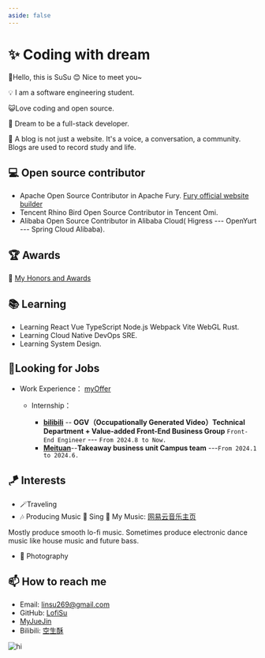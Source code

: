```yaml
---
aside: false
---
```


# ✨ Coding with dream

🌱Hello, this is SuSu 😊 Nice to meet you~

💡 I am a software engineering student.

😺Love coding and open source.

🌟 Dream to be a full-stack developer.

💬 A blog is not just a website. It's a voice, a conversation, a community. Blogs are used to record study and life.

## 💻 Open source contributor

- Apache Open Source Contributor in Apache Fury. [Fury official website builder](https://fury.apache.org/)
- Tencent Rhino Bird Open Source Contributor in Tencent Omi.
- Alibaba Open Source Contributor in Alibaba Cloud( Higress --- OpenYurt --- Spring Cloud Alibaba).

## 🏆 Awards

🏅 [My Honors and Awards](https://github.com/LofiSu/LofiSu/blob/main/My%20Honors%20and%20Awards.md)

## 📚 Learning

- Learning React  Vue  TypeScript  Node.js  Webpack  Vite  WebGL  Rust.
- Learning Cloud Native  DevOps  SRE.
- Learning System Design.

## 🎯Looking for Jobs

- Work Experience： [myOffer](https://github.com/LofiSu/LofiSu/blob/main/My%20offer.md)
  - Internship：
  
    - [**bilibili**](https://www.bilibili.com/) -- **OGV（Occupationally Generated Video）Technical Department + Value-added Front-End Business Group**  `Front-End Engineer` --- `From 2024.8 to Now.`
    - [**Meituan**](https://www.meituan.com/)--**Takeaway business unit Campus team** ---`From 2024.1 to 2024.6.`


## 🪁 Interests

- 🪄Traveling
- 🎶 Producing Music 🎸 Sing 🎤  My Music: [网易云音乐主页](https://music.163.com/#/artist?id=33710680)

Mostly produce smooth lo-fi music. Sometimes produce electronic dance music like house music and future bass.
- 📸 Photography

## 📫 How to reach me

- Email: <linsu269@gmail.com>
- GitHub: [LofiSu](https://github.com/LofiSu)
- [MyJueJin](https://juejin.cn/user/2351234356882624)
- Bilibili: [空生酥](https://space.bilibili.com/489812144?spm_id_from=333.1007.0.0)


<img src="/hi.jpg" alt="hi" />
